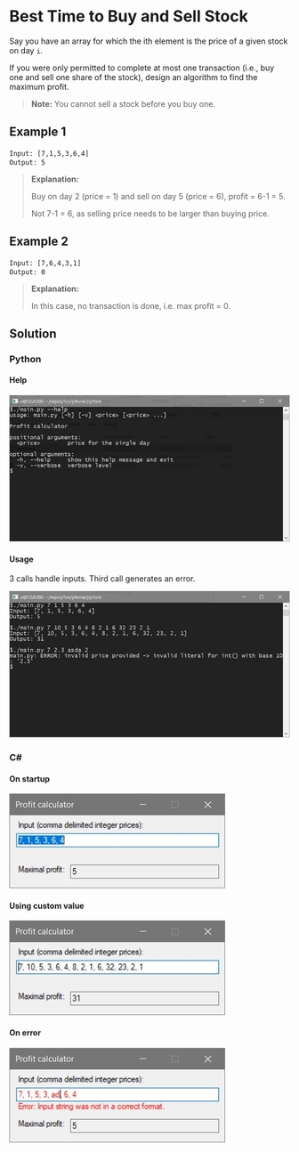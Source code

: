 # Best Time to Buy and Sell Stock

Say you have an array for which the ith element is the price of a given stock on day `i`.

If you were only permitted to complete at most one transaction (i.e., buy one and sell one share of the stock), design an algorithm to find the maximum profit.

> **Note:** You cannot sell a stock before you buy one.

## Example 1

```
Input: [7,1,5,3,6,4]
Output: 5
```

> **Explanation:**
>
> Buy on day 2 (price = 1) and sell on day 5 (price = 6), profit = 6-1 = 5.
>
> Not 7-1 = 6, as selling price needs to be larger than buying price.

## Example 2

```
Input: [7,6,4,3,1]
Output: 0
```
> **Explanation:**
>
>   In this case, no transaction is done, i.e. max profit = 0.

## Solution
### Python
#### Help
![help](screenshots/py-help.JPG)

#### Usage
3 calls handle inputs.
Third call generates an error.

![usage](screenshots/py-usage.JPG)

### C#
#### On startup
![initial](screenshots/cs-initial.JPG)

#### Using custom value
![custom](screenshots/cs-custom.JPG)

#### On error
![error](screenshots/cs-error.JPG)

